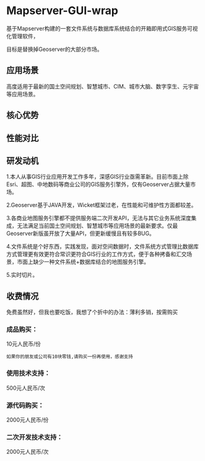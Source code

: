 # Mapserver-GUI-wrap

基于Mapserver构建的一套文件系统与数据库系统结合的开箱即用式GIS服务可视化管理软件，

目标是替换掉Geoserver的大部分市场。

## 应用场景

高度适用于最新的国土空间规划、智慧城市、CIM、城市大脑、数字孪生、元宇宙等应用场景。

## 核心优势


## 性能对比


## 研发动机

1.本人从事GIS行业应用开发工作多年，深感GIS行业亟需革新。目前市面上除Esri、超图、中地数码等商业公司的GIS服务引擎外，仅有Geoserver占据大量市场。

2.Geoserver基于JAVA开发，Wicket框架过老，在性能和可维护性方面都较差。

3.各商业地图服务引擎都不提供服务端二次开发API，无法与其它业务系统深度集成，无法满足当前国土空间规划、智慧城市等应用场景的最新要求。仅最Geoserver新版虽开放了大量API，但更新缓慢且有较多BUG。

4.文件系统是个好东西，实践发现，面对空间数据时，文件系统方式管理比数据库方式管理更有效更符合常识更符合GIS行业的工作方式，便于各种拷备和汇交场景，市面上缺少一种文件系统+数据库结合的地图服务引擎。

5.实时切片。


## 收费情况

免费虽然好，但我也要吃饭，我想了个折中的办法：薄利多销，按需购买

### 成品购买：

10元人民币/份

`如果你的朋友或公司有10块零钱,请购买一份再使用，感谢支持`

### 使用技术支持：

500元人民币/次

### 源代码购买：

2000元人民币/份

### 二次开发技术支持：

2000元人民币/次

